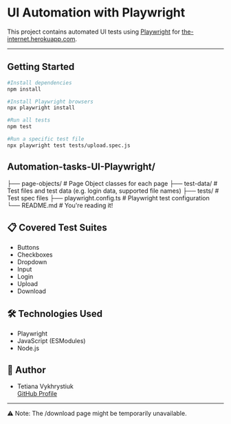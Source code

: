 #  UI Automation with Playwright

This project contains automated UI tests using [Playwright](https://playwright.dev) for [the-internet.herokuapp.com](https://the-internet.herokuapp.com).

---

##  Getting Started

```bash
#Install dependencies
npm install

#Install Playwright browsers
npx playwright install

#Run all tests
npm test

#Run a specific test file
npx playwright test tests/upload.spec.js
```

## Automation-tasks-UI-Playwright/
├── page-objects/        # Page Object classes for each page
├── test-data/           # Test files and test data (e.g. login data, supported file names)
├── tests/               # Test spec files
├── playwright.config.ts # Playwright test configuration
└── README.md            # You're reading it!


## 📋 Covered Test Suites
- Buttons
- Checkboxes
- Dropdown
- Input
- Login
- Upload
- Download

## 🛠 Technologies Used
- Playwright
- JavaScript (ESModules)
- Node.js

## 👤 Author
- Tetiana Vykhrystiuk  
[GitHub Profile](https://github.com/TVykhrystiuk)

---

⚠️ Note: The /download page might be temporarily unavailable.
